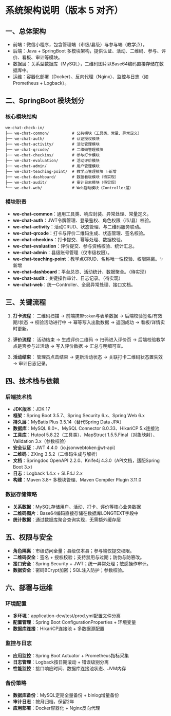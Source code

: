 # 系统架构说明（版本 5 对齐）

## 一、总体架构

- 前端：微信小程序，包含管理端（市级/县级）与参与端（教学点）。
- 后端：Java + SpringBoot 多模块架构，提供认证、活动、二维码、参与、评价、看板、审计等模块。
- 数据层：关系型数据库（MySQL），二维码图片以Base64编码直接存储在数据库中。
- 运维：容器化部署（Docker）、反向代理（Nginx）、监控与日志（如Prometheus + Logback）。

## 二、SpringBoot 模块划分

### 核心模块结构
```
we-chat-check-in/
├── we-chat-common/          # 公共模块（工具类、常量、异常定义）
├── we-chat-auth/            # 认证授权模块
├── we-chat-activity/        # 活动管理模块
├── we-chat-qrcode/          # 二维码管理模块
├── we-chat-checkins/        # 参与打卡模块
├── we-chat-evaluation/      # 活动评价模块
├── we-chat-admin/           # 用户管理模块
├── we-chat-teaching-point/  # 教学点管理模块 ✨新增
├── we-chat-dashboard/       # 数据看板模块（待实现）
├── we-chat-audit/           # 审计日志模块（待实现）
└── we-chat-web/             # Web启动模块（Controller层）
```

### 模块职责
- **we-chat-common**：通用工具类、响应封装、异常处理、常量定义。
- **we-chat-auth**：JWT令牌管理、登录鉴权、角色权限（市/县）校验。
- **we-chat-activity**：活动CRUD、状态管理、与二维码服务联动。
- **we-chat-qrcode**：打卡与评价二维码生成、状态管理、签名校验。
- **we-chat-checkins**：打卡提交、幂等处理、数据校验。
- **we-chat-evaluation**：评价提交、参与资格校验、统计汇总。
- **we-chat-admin**：县级账号管理（仅市级权限）。
- **we-chat-teaching-point**：教学点CRUD、名称唯一性校验、权限隔离。✨新增
- **we-chat-dashboard**：平台总览、活动统计、数据聚合。（待实现）
- **we-chat-audit**：关键操作审计、日志记录。（待实现）
- **we-chat-web**：统一Controller、全局异常处理、接口文档。

## 三、关键流程

1) **打卡流程**：
二维码扫描 → 前端携带`token`与表单数据 → 后端校验签名/有效期/状态 → 校验活动进行中 → 幂等写入出勤数据 → 返回成功 → 看板/详情实时更新。

2) **评价流程**：
活动结束 → 生成评价二维码 → 扫码进入评价页 → 后端校验教学点是否参与过活动 → 写入评价数据 → 汇总与明细可查。

3) **活动结束**：
管理员点击结束 → 更新活动状态 → 关联打卡二维码状态置失效 → 审计日志记录。

## 四、技术栈与依赖

### 后端技术栈
- **JDK版本**：JDK 17
- **框架**：Spring Boot 3.5.7、Spring Security 6.x、Spring Web 6.x
- **持久层**：MyBatis Plus 3.5.14（替代Spring Data JPA）
- **数据库**：MySQL 8.0+、MySQL Connector 8.0.33、HikariCP 5.x连接池
- **工具库**：Hutool 5.8.22（工具类）、MapStruct 1.5.5.Final（对象映射）、Validation 3.x（参数校验）
- **安全认证**：JWT 4.4.0（io.jsonwebtoken:jjwt-api）
- **二维码**：ZXing 3.5.2（二维码生成与解析）
- **文档**：Springdoc OpenAPI 2.2.0、Knife4j 4.3.0（API文档，适配Spring Boot 3.x）
- **日志**：Logback 1.4.x + SLF4J 2.x
- **构建**：Maven 3.8+ 多模块管理、Maven Compiler Plugin 3.11.0

### 数据存储策略
- **关系数据**：MySQL存储用户、活动、打卡、评价等核心业务数据
- **二维码图片**：Base64编码直接存储在数据库LONGTEXT字段中
- **统计数据**：通过数据库聚合查询实现，无需额外缓存层

## 五、权限与安全

- **角色隔离**：市级访问全量；县级仅本县；参与端仅提交权限。
- **二维码安全**：签名 + 授权校验；支持禁用与过期；防伪与防篡改。
- **接口安全**：Spring Security + JWT；统一异常处理；敏感操作审计。
- **数据安全**：密码BCrypt加密；SQL注入防护；参数校验。

## 六、部署与运维

### 环境配置
- **多环境**：application-dev/test/prod.yml配置文件分离
- **配置管理**：Spring Boot ConfigurationProperties + 环境变量
- **数据库连接**：HikariCP连接池 + 多数据源配置

### 监控与日志
- **应用监控**：Spring Boot Actuator + Prometheus指标采集
- **日志管理**：Logback按日期滚动 + 错误级别分离
- **性能监控**：接口响应时间、数据库连接池状态、JVM内存

### 备份策略
- **数据库备份**：MySQL定期全量备份 + binlog增量备份
- **审计日志**：按月归档，保留2年
- **应用部署**：Docker容器化 + Nginx反向代理